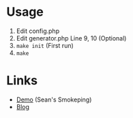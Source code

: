 # Usage
1. Edit config.php
2. Edit generator.php Line 9, 10 (Optional)
3. `make init` (First run)
4. `make`

# Links
* [Demo](https://www.sean.taipei/smokeping.cgi) (Sean's Smokeping)
* [Blog](https://blog.sean.taipei/2016/12/smokeping-targets-generators)
